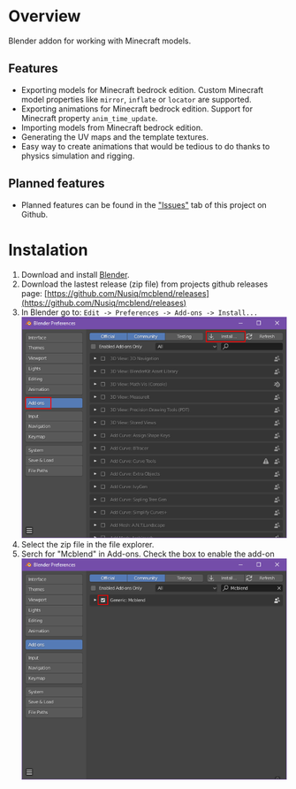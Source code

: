 # Overview
Blender addon for working with Minecraft models.

## Features
- Exporting models for Minecraft bedrock edition. Custom Minecraft model
  properties like `mirror`, `inflate` or `locator` are supported.
- Exporting animations for Minecraft bedrock edition. Support for Minecraft
  property `anim_time_update`.
- Importing models from Minecraft bedrock edition.
- Generating the UV maps and the template textures.
- Easy way to create animations that would be tedious to do thanks to
  physics simulation and rigging.
## Planned features
- Planned features can be found in the
["Issues"](https://github.com/Nusiq/mcblend/issues)
tab of this project on Github.

# Instalation
1. Download and install [Blender](https://www.blender.org/download/).
2. Download the lastest release (zip file) from projects github releases
page: [https://github.com/Nusiq/mcblend/releases](https://github.com/Nusiq/mcblend/releases)
3. In Blender go to: `Edit -> Preferences -> Add-ons -> Install...`
![](./img/blender_addons.png)
4. Select the zip file in the file explorer.
5. Serch for "Mcblend" in Add-ons. Check the box to enable the add-on
![](./img/blender_addons_checkbox.png)
